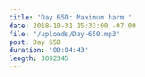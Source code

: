 ```yaml
---
title: 'Day 650: Maximum harm.'
date: 2018-10-31 15:33:00 -07:00
file: "/uploads/Day-650.mp3"
post: Day 650
duration: '00:04:43'
length: 3892345
---
```


